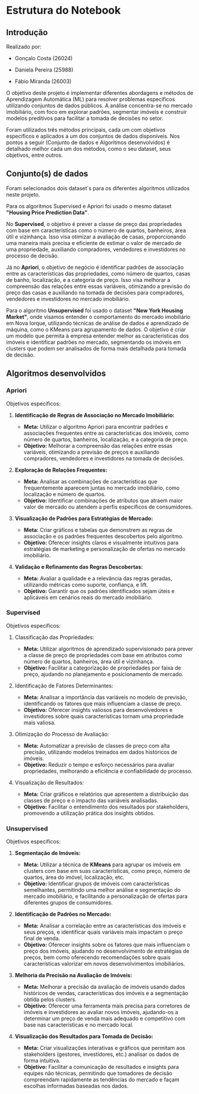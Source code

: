 # Estrutura do Notebook

## Introdução
Realizado por:

- Gonçalo Costa (26024)

- Daniela Pereira (25988)

- Fábio Miranda (26003)



O objetivo deste projeto é implementar diferentes abordagens e métodos de Aprendizagem Automática (ML) para resolver problemas específicos utilizando conjuntos de dados públicos.
A análise concentra-se no mercado imobiliário, com foco em explorar padrões, segmentar imóveis e construir modelos preditivos para facilitar a tomada de decisões no setor.

Foram utilizados três métodos principais, cada um com objetivos específicos e aplicados a um dos conjuntos de dados disponíveis. Nos pontos a seguir (Conjunto de dados e Algoritmos desenvolvidos) é detalhado melhor cada um dos métodos, como o seu dataset, seus objetivos, entre outros.

## Conjunto(s) de dados
Foram selecionados dois dataset´s para os diferentes algoritmos utilizados neste projeto.

Para os algoritmos Supervised e Apriori foi usado o mesmo dataset **"Housing Price Prediction Data"**.

No **Supervised**, o objetivo é prever a classe de preço das propriedades com base em características como o número de quartos, banheiros, área útil e vizinhança. Isso visa otimizar a avaliação de casas, proporcionando uma maneira mais precisa e eficiente de estimar o valor de mercado de uma propriedade, auxiliando compradores, vendedores e investidores no processo de decisão.

Já no **Apriori**, o objetivo de negócio é identificar padrões de associação entre as características das propriedades, como número de quartos, casas de banho, localização, e a categoria de preço. Isso visa melhorar a compreensão das relações entre essas variáveis, otimizando a previsão do preço das casas e auxiliando na tomada de decisões para compradores, vendedores e investidores no mercado imobiliário.

Para o algoritmo **Unsupervised** foi usado o dataset **"New York Housing Market"**, onde visamos entender o comportamento do mercado imobiliário em Nova Iorque, utilizando técnicas de análise de dados e aprendizado de máquina, como o KMeans para agrupamento de dados.
O objetivo é criar um modelo que permita à empresa entender melhor as características dos imóveis e identificar padrões no mercado, segmentando os imóveis em clusters que podem ser analisados de forma mais detalhada para tomada de decisão.


## Algoritmos desenvolvidos

### Apriori
Objetivos específicos:

1. **Identificação de Regras de Associação no Mercado Imobiliário:**
   - **Meta:** Utilizar o algoritmo Apriori para encontrar padrões e associações frequentes entre as características dos imóveis, como número de quartos, banheiros, localização, e a categoria de preço.
   - **Objetivo:** Melhorar a compreensão das relações entre essas variáveis, otimizando a previsão de preços e auxiliando compradores, vendedores e investidores na tomada de decisões.

2. **Exploração de Relações Frequentes:**
   - **Meta:** Analisar as combinações de características que frequentemente aparecem juntas no mercado imobiliário, como localização e número de quartos.
   - **Objetivo:** Identificar combinações de atributos que atraem maior valor de mercado ou atendem a perfis específicos de consumidores.

3. **Visualização de Padrões para Estratégias de Mercado:**
   - **Meta:** Criar gráficos e tabelas que demonstrem as regras de associação e os padrões frequentes descobertos pelo algoritmo.
   - **Objetivo:** Oferecer insights claros e visualmente intuitivos para estratégias de marketing e personalização de ofertas no mercado imobiliário.

4. **Validação e Refinamento das Regras Descobertas:**
   - **Meta:** Avaliar a qualidade e a relevância das regras geradas, utilizando métricas como suporte, confiança, e lift.
   - **Objetivo:** Garantir que os padrões identificados sejam úteis e aplicáveis em cenários reais do mercado imobiliário.

### Supervised
Objetivos específicos:

1. Classificação das Propriedades:
   - **Meta:** Utilizar algoritmos de aprendizado supervisionado para prever a classe de preço de propriedades com base em atributos como número de quartos, banheiros, área útil e vizinhança.
   - **Objetivo:** Facilitar a categorização de propriedades por faixa de preço, ajudando no planejamento e posicionamento de mercado.

2. Identificação de Fatores Determinantes:
   - **Meta:** Analisar a importância das variáveis no modelo de previsão, identificando os fatores que mais influenciam a classe de preço.
   - **Objetivo:** Oferecer insights valiosos para desenvolvedores e investidores sobre quais características tornam uma propriedade mais valiosa.

3. Otimização do Processo de Avaliação:
   - **Meta:** Automatizar a previsão de classes de preço com alta precisão, utilizando modelos treinados em dados históricos de imóveis.
   - **Objetivo:** Reduzir o tempo e esforço necessários para avaliar propriedades, melhorando a eficiência e confiabilidade do processo.

4. Visualização de Resultados:
   - **Meta:** Criar gráficos e relatórios que apresentem a distribuição das classes de preço e o impacto das variáveis analisadas.
   - **Objetivo:** Facilitar o entendimento dos resultados por stakeholders, promovendo a utilização prática dos insights obtidos.

### Unsupervised
Objetivos específicos:

1. **Segmentação de Imóveis:**
   - **Meta:** Utilizar a técnica de **KMeans** para agrupar os imóveis em clusters com base em suas características, como preço, número de quartos, área do imóvel, localização, etc.
   - **Objetivo:** Identificar grupos de imóveis com características semelhantes, permitindo uma melhor análise e segmentação do mercado imobiliário, e facilitando a personalização de ofertas para diferentes grupos de consumidores.

2. **Identificação de Padrões no Mercado:**
   - **Meta:** Analisar a correlação entre as características dos imóveis e seus preços, e identificar quais variáveis mais impactam o preço final de venda.
   - **Objetivo:** Oferecer insights sobre os fatores que mais influenciam o preço dos imóveis, ajudando no desenvolvimento de estratégias de preços, bem como oferecendo recomendações sobre quais características valorizar em novos desenvolvimentos imobiliários.

3. **Melhoria da Precisão na Avaliação de Imóveis:**
   - **Meta:** Melhorar a precisão da avaliação de imóveis usando dados históricos de vendas, características dos imóveis e a segmentação obtida pelos clusters.
   - **Objetivo:** Oferecer uma ferramenta mais precisa para corretores de imóveis e investidores ao avaliar novos imóveis, ajudando-os a determinar um preço de venda mais adequado e competitivo com base nas características e no mercado local.

4. **Visualização dos Resultados para Tomada de Decisão:**
   - **Meta:** Criar visualizações interativas e gráficos que permitam aos stakeholders (gestores, investidores, etc.) analisar os dados de forma intuitiva.
   - **Objetivo:** Facilitar a comunicação de resultados e insights para equipes não técnicas, permitindo que tomadores de decisão compreendam rapidamente as tendências do mercado e façam escolhas informadas baseadas nos dados.
